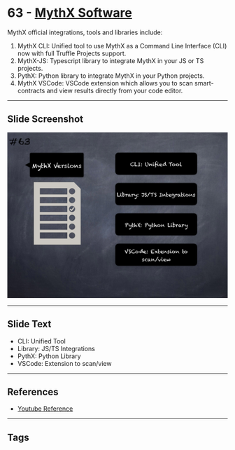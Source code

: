 
# 63 - [MythX Software](./MythX%20Software.md)

MythX official integrations, tools and libraries include:

1.  MythX CLI: Unified tool to use MythX as a Command Line Interface (CLI) now with full Truffle Projects support.
2.  MythX-JS: Typescript library to integrate MythX in your JS or TS projects.
3.  PythX: Python library to integrate MythX in your Python projects.
4.  MythX VSCode: VSCode extension which allows you to scan smart-contracts and view results directly from your code editor.


___
## Slide Screenshot
![063.png](../../images/6.Audit%20Techniques%20and%20Tools%20101/063.png)
___
## Slide Text
- CLI: Unified Tool
- Library: JS/TS Integrations
- PythX: Python Library
- VSCode: Extension to scan/view
___
## References
- [Youtube Reference](https://youtu.be/jZ81ebDJVe0?t=151)
___
## Tags
